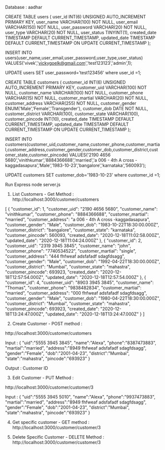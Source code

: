 Database : aadhar

CREATE TABLE users (
user_id INT(6) UNSIGNED AUTO_INCREMENT PRIMARY KEY,
user_name VARCHAR(100) NOT NULL,
user_email VARCHAR(150) NOT NULL,
user_password VARCHAR(20) NOT NULL,
user_type VARCHAR(20) NOT NULL,
user_status TINYINT(1),
created_date TIMESTAMP DEFAULT CURRENT_TIMESTAMP,
updated_date TIMESTAMP DEFAULT CURRENT_TIMESTAMP ON UPDATE CURRENT_TIMESTAMP
);

INSERT INTO users(user_name,user_email,user_password,user_type,user_status)
VALUES('vivek','vickygoelk@gmail.com','test123123','admin',1);

UPDATE users SET user_password='test123456' where user_id =1;


CREATE TABLE customers (
customer_id INT(6) UNSIGNED AUTO_INCREMENT PRIMARY KEY,
customer_uid VARCHAR(100) NOT NULL,
customer_name VARCHAR(100) NOT NULL,
customer_phone VARCHAR(15) NOT NULL,
customer_martial VARCHAR(20) NOT NULL,
customer_address VARCHAR(255) NOT NULL,
customer_gender ENUM('Male','Female','Transgender'),
customer_dob DATE NOT NULL,
customer_district VARCHAR(100),
customer_state VARCHAR(100),
customer_pincode INT(10),
created_date TIMESTAMP DEFAULT CURRENT_TIMESTAMP,
updated_date TIMESTAMP DEFAULT CURRENT_TIMESTAMP ON UPDATE CURRENT_TIMESTAMP
);


INSERT INTO customers(customer_uid,customer_name,customer_phone,customer_martial,customer_address,customer_gender,customer_dob,customer_district,customer_state,customer_pincode)
VALUES('2190 4656 5680','vinithkumar','8884366688','married','a 006 - 4th A cross -kaggadasapura','Male','1983-10-23','bangalore','karnataka','560093');

UPDATE customers SET customer_dob='1983-10-23' where customer_id =1;


Run Express
node server.js


1) List Customers - Get Method :
http://localhost:3000/customer/customers

[
    {
        "customer_id": 1,
        "customer_uid": "2190 4656 5680",
        "customer_name": "vinithkumar",
        "customer_phone": "8884366688",
        "customer_martial": "married",
        "customer_address": "a 006 - 4th A cross -kaggadasapura",
        "customer_gender": "Male",
        "customer_dob": "1983-10-22T18:30:00.000Z",
        "customer_district": "bangalore",
        "customer_state": "karnataka",
        "customer_pincode": 560093,
        "created_date": "2020-12-18T11:02:58.000Z",
        "updated_date": "2020-12-18T11:04:24.000Z"
    },
    {
        "customer_id": 2,
        "customer_uid": "2319 3945 3845",
        "customer_name": "john",
        "customer_phone": "7740534522",
        "customer_martial": "single",
        "customer_address": "444 fhfweaf adsfafadf sdagfdsagg",
        "customer_gender": "Male",
        "customer_dob": "1992-04-22T18:30:00.000Z",
        "customer_district": "Mumbai",
        "customer_state": "mahastra",
        "customer_pincode": 693923,
        "created_date": "2020-12-18T12:57:54.000Z",
        "updated_date": "2020-12-18T12:57:54.000Z"
    },
    {
        "customer_id": 4,
        "customer_uid": "8903 3945 3845",
        "customer_name": "Thomas",
        "customer_phone": "9838482834",
        "customer_martial": "married",
        "customer_address": "000 fhfweaf adsfafadf sdagfdsagg",
        "customer_gender": "Male",
        "customer_dob": "1980-04-22T18:30:00.000Z",
        "customer_district": "Mumbai",
        "customer_state": "mahastra",
        "customer_pincode": 693923,
        "created_date": "2020-12-18T13:24:47.000Z",
        "updated_date": "2020-12-18T13:24:47.000Z"
    }
]

2) Create Customer - POST method :

http://localhost:3000/customer/customers

Input :
{
	"uid":"5555 3945 3845",
      "name":"Alexa",
      "phone":"8387473883",
      "martial":"married",
      "address":"8949 fhfweaf adsfafadf sdagfdsagg",
      "gender":"Female",
      "dob":"2001-04-23",
      "district":"Mumbai",
      "state":"mahastra",
      "pincode":"693923"
}

Output :
Customer ID


3) Edit Customer - PUT Method :

http://localhost:3000/customer/customer/3

Input : 
{
	"uid":"5555 3945 5010",
      "name":"Alexa",
      "phone":"9937473883",
      "martial":"married",
      "address":"8949 fhfweaf adsfafadf sdagfdsagg",
      "gender":"Female",
      "dob":"2001-04-23",
      "district":"Mumbai",
      "state":"mahastra",
      "pincode":"693923"
}


4) Get specific customer - GET method :
http://localhost:3000/customer/customer/3


5) Delete Specific Customer - DELETE Method :
http://localhost:3000/customer/customer/3





